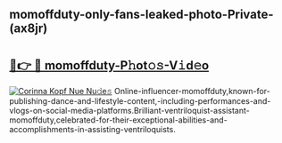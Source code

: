 ## momoffduty-only-fans​-leaked-photo​-Private-(ax8jr)


# <h2><a href="https://mediaupload.pro?title=momoffduty&ref=git">🔗👉 🔴 momoffduty-P𝚑ot𝚘𝚜-V𝚒d𝚎o</a></h2>

[![Corinna Kopf Nue Nu𝚍e𝚜](https://i.imgur.com/0qMVB7G.gif)](https://mediaupload.pro?title=momoffduty&ref=git)
Online-influencer-momoffduty,known-for-publishing-dance-and-lifestyle-content,-including-performances-and-vlogs-on-social-media-platforms.Brilliant-ventriloquist-assistant-momoffduty,celebrated-for-their-exceptional-abilities-and-accomplishments-in-assisting-ventriloquists.  
